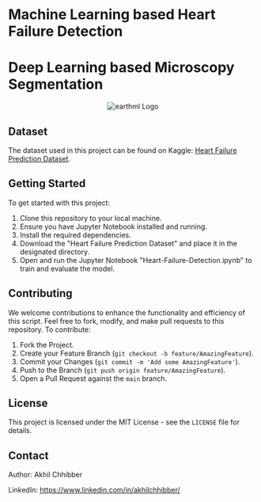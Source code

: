 # Machine Learning based Heart Failure Detection
# Deep Learning based Microscopy Segmentation
<p align="center">
  <img src="https://github.com/akhilchibber/Heart-Failure-Detection/blob/main/Heart-Failure-Detection.gif?raw=true" alt="earthml Logo">
</p>

## Dataset
The dataset used in this project can be found on Kaggle: [Heart Failure Prediction Dataset](https://www.kaggle.com/datasets/andrewmvd/heart-failure-clinical-data/data). 

## Getting Started
To get started with this project:

1. Clone this repository to your local machine.
2. Ensure you have Jupyter Notebook installed and running.
3. Install the required dependencies.
4. Download the "Heart Failure Prediction Dataset" and place it in the designated directory.
5. Open and run the Jupyter Notebook "Heart-Failure-Detection.ipynb" to train and evaluate the model.

## Contributing
We welcome contributions to enhance the functionality and efficiency of this script. Feel free to fork, modify, and make pull requests to this repository. To contribute:

1. Fork the Project.
2. Create your Feature Branch (`git checkout -b feature/AmazingFeature`).
3. Commit your Changes (`git commit -m 'Add some AmazingFeature'`).
4. Push to the Branch (`git push origin feature/AmazingFeature`).
5. Open a Pull Request against the `main` branch.

## License

This project is licensed under the MIT License - see the `LICENSE` file for details.

## Contact

Author: Akhil Chhibber

LinkedIn: https://www.linkedin.com/in/akhilchhibber/
